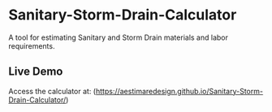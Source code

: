 # Sanitary-Storm-Drain-Calculator
A tool for estimating Sanitary and Storm Drain materials and labor requirements.

## Live Demo
Access the calculator at: (https://aestimaredesign.github.io/Sanitary-Storm-Drain-Calculator/)

